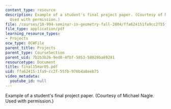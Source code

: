 ```yaml
---
content_type: resource
description: Example of a student's final project paper. (Courtesy of Michael Nagle.
  Used with permission.)
file: /courses/18-994-seminar-in-geometry-fall-2004/ffa624151fa9cc2f55fb976b4a8eeb75_final15mar05.pdf
file_type: application/pdf
learning_resource_types:
- Projects
ocw_type: OCWFile
parent_title: Projects
parent_type: CourseSection
parent_uid: 7b2b3b26-9ed0-4fbf-5053-58028ba89281
resourcetype: Document
title: final15mar05.pdf
uid: ffa62415-1fa9-cc2f-55fb-976b4a8eeb75
video_metadata:
  youtube_id: null
---
```

Example of a student's final project paper. (Courtesy of Michael Nagle. Used with permission.)


